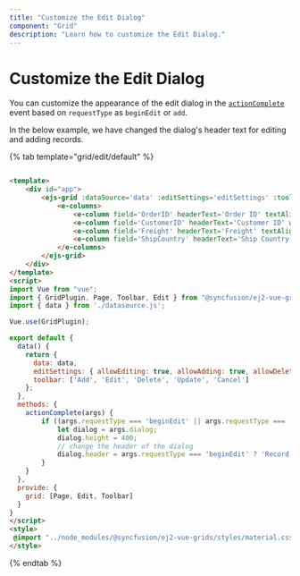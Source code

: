 ```yaml
---
title: "Customize the Edit Dialog"
component: "Grid"
description: "Learn how to customize the Edit Dialog."
---
```


# Customize the Edit Dialog

You can customize the appearance of the edit dialog in the [`actionComplete`](../../api/grid/#actioncomplete) event based on `requestType` as `beginEdit` or `add`.

In the below example, we have changed the dialog's header text for editing and adding records.

{% tab template="grid/edit/default" %}

```html

<template>
    <div id="app">
        <ejs-grid :dataSource='data' :editSettings='editSettings' :toolbar='toolbar' height='273px' :actionComplete = 'actionComplete'>
            <e-columns>
                <e-column field='OrderID' headerText='Order ID' textAlign='Right' :isPrimaryKey='true' width=100></e-column>
                <e-column field='CustomerID' headerText='Customer ID' width=120></e-column>
                <e-column field='Freight' headerText='Freight' textAlign= 'Right' editType= 'numericedit' width=120 format= 'C2'></e-column>
                <e-column field='ShipCountry' headerText='Ship Country' editType= 'dropdownedit' width=150></e-column>
            </e-columns>
        </ejs-grid>
    </div>
</template>
<script>
import Vue from "vue";
import { GridPlugin, Page, Toolbar, Edit } from "@syncfusion/ej2-vue-grids";
import { data } from './datasource.js';

Vue.use(GridPlugin);

export default {
  data() {
    return {
      data: data,
      editSettings: { allowEditing: true, allowAdding: true, allowDeleting: true, mode: 'Dialog' },
      toolbar: ['Add', 'Edit', 'Delete', 'Update', 'Cancel']
    };
  },
  methods: {
    actionComplete(args) {
        if ((args.requestType === 'beginEdit' || args.requestType === 'add')) {
            let dialog = args.dialog;
            dialog.height = 400;
            // change the header of the dialog
            dialog.header = args.requestType === 'beginEdit' ? 'Record of ' + args.rowData['CustomerID'] : 'New Customer';
        }
    }
  },
  provide: {
    grid: [Page, Edit, Toolbar]
  }
}
</script>
<style>
 @import "../node_modules/@syncfusion/ej2-vue-grids/styles/material.css";
</style>

```

{% endtab %}
